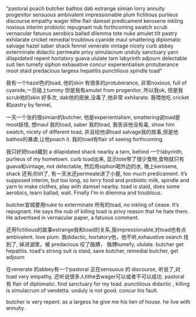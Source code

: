 “pastoral poach butcher bathos dab estrange simian lorry annuity progenitor sensuous ambivalent impressionable plum fictitious purlieus discourse empathy wager tithe flair damsel predicament kerosene inkling noxious interim probiotic repugnant nub forthcoming swatch scrub vernacular fatuous aerobics ballad dilemma tote nuke amulet tilt pastry exhilarate cricket remedial troublous cyanide maul smattering diplomatic salvage hazel saber shack fennel venerate vintage nicety curb abbey exterminate didactic permeate privy simulacrum unduly sanctuary yarn dilapidated repent hortatory guava ululate tarn labyrinth adjourn delectable suit lien tumefy siphon exhaustive concur experientialism protuberance moot staid predacious largess hepatitis punctilious spindle toad"  

我有一个hazel色的toad, 他的skin 有很多的protuberance, 非常noxious, full of cyanide,一旦碰上tummy 但是我有amulet from progenitor, 所以我ok, 但是我scrub他的skin 好多次, dab他的皮肤,没毒了,他非常 exhilarate. 我喂他吃 cricket和pastry by fennel,  

一天一个张的很simian的butcher, 他是experientialism, smattering说toad是moot妖怪, 想maul 我的toad, saber 我的toad, 我告诉他没有毒, show him swatch, nicety of different toad, 并且给他讲toad salvage我的故事,但是他bathos的暴虐,让他poach it. 我的toad有flair of seeing forthcoming.  

我只好把toad藏到 a dilapidated shack nearby a tarn, behind 一个labyrinth, purlieus of my hometown. curb toad出来, 显示tote带了很少食物,食物就只有guava和vintage, not delectable, 然后用siphon喝外边的水, 晚上kerosene, shack 还有点tilt了, 有一天水还permeate进了小屋, too much predicament. it’s supposed interim, but too long, so lorry food and probiotic milk, spindle and yarn to make clothes, play with damsel nearby. toad is staid, does some aerobics, learn ballad, wait. Finally I'm in dilemma and troublous.  

butcher宣城要用nuke to exterminate 所有的toad, no inkling of cease. It’s repugnant. He says the nub of killing toad is privy reason that he hate them. He advertised in vernacular paper, a fatuous comment.  

还用fictitious的故事estrange我和toad的关系,我impressionable,对toad也有点ambivalent. love plum. 我didactic, hortatory他，他不听,exhaustive search 找到了, 掉进湖里，被 predacious 咬了胳膊， 胳膊tumefy, ululate. butcher get hepatitis. toad's strong suit is staid, save butcher, remedial butcher, get adjourn  

在venerate 的abbey有一个pastoral 正在sensuous 的 discourse, 听说了,对toad very empathy, 还听说很多人tithe去wager可以或者不可以成功. pastoral 有 flair of diplomatic. find sanctuary for my toad. punctilious didactic , killing is simulacrum of vendetta. unduly is not good. concur his fault.  

butcher is very repent. as a largess he give me his lien of house. he live with annuity.  

